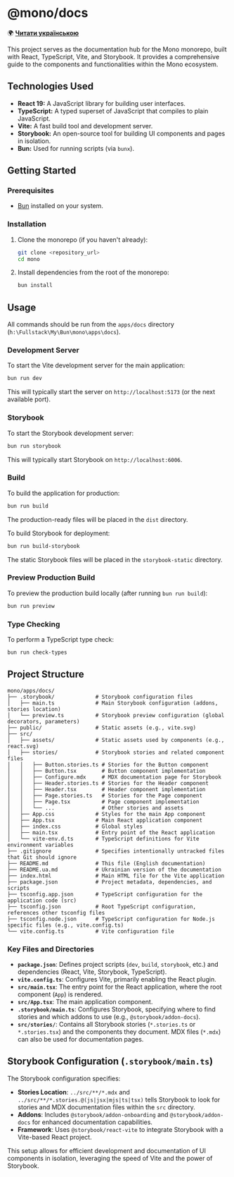 
# @mono/docs

🌍 [**Читати українською**](README.ua.md)

This project serves as the documentation hub for the Mono monorepo, built with React, TypeScript, Vite, and Storybook. It provides a comprehensive guide to the components and functionalities within the Mono ecosystem.

## Technologies Used

- **React 19:** A JavaScript library for building user interfaces.
- **TypeScript:** A typed superset of JavaScript that compiles to plain JavaScript.
- **Vite:** A fast build tool and development server.
- **Storybook:** An open-source tool for building UI components and pages in isolation.
- **Bun:** Used for running scripts (via `bunx`).

## Getting Started

### Prerequisites

- [Bun](https://bun.sh/) installed on your system.

### Installation

1. Clone the monorepo (if you haven't already):

    ```bash
    git clone <repository_url>
    cd mono
    ```

2. Install dependencies from the root of the monorepo:

    ```bash
    bun install
    ```

## Usage

All commands should be run from the `apps/docs` directory (`h:\Fullstack\My\Bun\mono\apps\docs`).

### Development Server

To start the Vite development server for the main application:

```bash
bun run dev
```

This will typically start the server on `http://localhost:5173` (or the next available port).

### Storybook

To start the Storybook development server:

```bash
bun run storybook
```

This will typically start Storybook on `http://localhost:6006`.

### Build

To build the application for production:

```bash
bun run build
```

The production-ready files will be placed in the `dist` directory.

To build Storybook for deployment:

```bash
bun run build-storybook
```

The static Storybook files will be placed in the `storybook-static` directory.

### Preview Production Build

To preview the production build locally (after running `bun run build`):

```bash
bun run preview
```

### Type Checking

To perform a TypeScript type check:

```bash
bun run check-types
```

## Project Structure

```plaintext
mono/apps/docs/
├── .storybook/             # Storybook configuration files
│   ├── main.ts             # Main Storybook configuration (addons, stories location)
│   └── preview.ts          # Storybook preview configuration (global decorators, parameters)
├── public/                 # Static assets (e.g., vite.svg)
├── src/
│   ├── assets/             # Static assets used by components (e.g., react.svg)
│   ├── stories/            # Storybook stories and related component files
│   │   ├── Button.stories.ts # Stories for the Button component
│   │   ├── Button.tsx        # Button component implementation
│   │   ├── Configure.mdx     # MDX documentation page for Storybook
│   │   ├── Header.stories.ts # Stories for the Header component
│   │   ├── Header.tsx        # Header component implementation
│   │   ├── Page.stories.ts   # Stories for the Page component
│   │   ├── Page.tsx          # Page component implementation
│   │   └── ...               # Other stories and assets
│   ├── App.css             # Styles for the main App component
│   ├── App.tsx             # Main React application component
│   ├── index.css           # Global styles
│   ├── main.tsx            # Entry point of the React application
│   └── vite-env.d.ts       # TypeScript definitions for Vite environment variables
├── .gitignore              # Specifies intentionally untracked files that Git should ignore
├── README.md               # This file (English documentation)
├── README.ua.md            # Ukrainian version of the documentation
├── index.html              # Main HTML file for the Vite application
├── package.json            # Project metadata, dependencies, and scripts
├── tsconfig.app.json       # TypeScript configuration for the application code (src)
├── tsconfig.json           # Root TypeScript configuration, references other tsconfig files
├── tsconfig.node.json      # TypeScript configuration for Node.js specific files (e.g., vite.config.ts)
└── vite.config.ts          # Vite configuration file
```

### Key Files and Directories

- **`package.json`**: Defines project scripts (`dev`, `build`, `storybook`, etc.) and dependencies (React, Vite, Storybook, TypeScript).
- **`vite.config.ts`**: Configures Vite, primarily enabling the React plugin.
- **`src/main.tsx`**: The entry point for the React application, where the root component (`App`) is rendered.
- **`src/App.tsx`**: The main application component.
- **`.storybook/main.ts`**: Configures Storybook, specifying where to find stories and which addons to use (e.g., `@storybook/addon-docs`).
- **`src/stories/`**: Contains all Storybook stories (`*.stories.ts` or `*.stories.tsx`) and the components they document. MDX files (`*.mdx`) can also be used for documentation pages.

## Storybook Configuration (`.storybook/main.ts`)

The Storybook configuration specifies:

- **Stories Location**: `../src/**/*.mdx` and `../src/**/*.stories.@(js|jsx|mjs|ts|tsx)` tells Storybook to look for stories and MDX documentation files within the `src` directory.
- **Addons**: Includes `@storybook/addon-onboarding` and `@storybook/addon-docs` for enhanced documentation capabilities.
- **Framework**: Uses `@storybook/react-vite` to integrate Storybook with a Vite-based React project.

This setup allows for efficient development and documentation of UI components in isolation, leveraging the speed of Vite and the power of Storybook.
